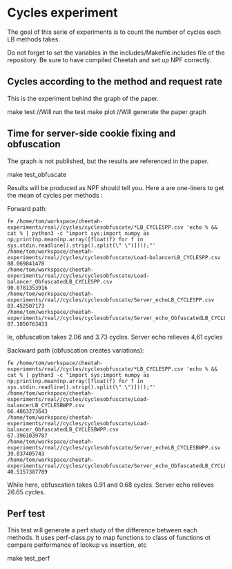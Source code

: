 # Cycles experiment
The goal of this serie of experiments is to count the number of cycles each LB methods takes.

Do not forget to set the variables in the includes/Makefile.includes file of the repository. Be sure to have compiled Cheetah and set up NPF correctly.

## Cycles according to the method and request rate
This is the experiment behind the graph of the paper.

make test //Will run the test
make plot //Will generate the paper graph

## Time for server-side cookie fixing and obfuscation
The graph is not published, but the results are referenced in the paper.

make test_obfuscate

Results will be produced as NPF should tell you. Here a are one-liners to get the mean of cycles per methods :

Forward path:
```
fe /home/tom/workspace/cheetah-experiments/real//cycles/cyclesobfuscate/*LB_CYCLESPP.csv 'echo % && cat % | python3 -c "import sys;import numpy as np;print(np.mean(np.array([float(f) for f in sys.stdin.readline().strip().split(\" \")])));"'
/home/tom/workspace/cheetah-experiments/real//cycles/cyclesobfuscate/Load-balancerLB_CYCLESPP.csv
88.069841478
/home/tom/workspace/cheetah-experiments/real//cycles/cyclesobfuscate/Load-balancer_ObfuscatedLB_CYCLESPP.csv
90.0781353916
/home/tom/workspace/cheetah-experiments/real//cycles/cyclesobfuscate/Server_echoLB_CYCLESPP.csv
83.452507173
/home/tom/workspace/cheetah-experiments/real//cycles/cyclesobfuscate/Server_echo_ObfuscatedLB_CYCLESPP.csv
87.1850763433
```
Ie, obfuscation takes 2.06 and 3.73 cycles. Server echo relieves 4,61 cycles

Backward path (obfuscation creates variations):
```
fe /home/tom/workspace/cheetah-experiments/real//cycles/cyclesobfuscate/*LB_CYCLESPP.csv 'echo % && cat % | python3 -c "import sys;import numpy as np;print(np.mean(np.array([float(f) for f in sys.stdin.readline().strip().split(\" \")])));"'
/home/tom/workspace/cheetah-experiments/real//cycles/cyclesobfuscate/Load-balancerLB_CYCLESBWPP.csv
66.4863273643
/home/tom/workspace/cheetah-experiments/real//cycles/cyclesobfuscate/Load-balancer_ObfuscatedLB_CYCLESBWPP.csv
67.3961039787
/home/tom/workspace/cheetah-experiments/real//cycles/cyclesobfuscate/Server_echoLB_CYCLESBWPP.csv
39.837405743
/home/tom/workspace/cheetah-experiments/real//cycles/cyclesobfuscate/Server_echo_ObfuscatedLB_CYCLESBWPP.csv
40.5157387789
```
While here, obfuscation takes 0.91 and 0.68 cycles. Server echo relieves 26.65 cycles.


## Perf test
This test will generate a perf study of the difference between each methods. It uses perf-class.py to map functions to class of functions ot compare performance of lookup vs insertion, etc

make test_perf
